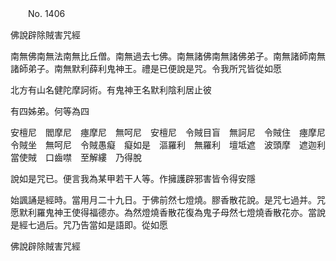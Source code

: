 ﻿　　No. 1406

佛說辟除賊害咒經

南無佛南無法南無比丘僧。南無過去七佛。南無諸佛南無諸佛弟子。南無諸師南無諸師弟子。南無默利薛利鬼神王。禮是已便說是咒。令我所咒皆從如愿

北方有山名健陀摩訶術。有鬼神王名默利陰利居止彼

有四姊弟。何等為四

安檀尼　閻摩尼　瘞摩尼　無呵尼　安檀尼　令賊目盲　無訶尼　令賊住　瘞摩尼　令賊坐　無呵尼　令賊愚癡　癡如是　漚羅利　無羅利　壇坻遮　波頭摩　遮迦利　當使賊　口齒噤　至解縷　乃得脫

說如是咒已。便言我為某甲若干人等。作擁護辟邪害皆令得安隱

始諷誦是經時。當用月二十九日。于佛前然七燈燒。膠香散花說。是咒七過并。咒愿默利羅鬼神王使得福德亦。為然燈燒香散花復為鬼子母然七燈燒香散花亦。當說是經七過后。咒乃告當如是語即。從如愿

佛說辟除賊害咒經
